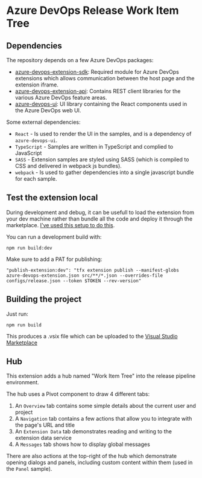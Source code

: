 # Azure DevOps Release Work Item Tree



## Dependencies

The repository depends on a few Azure DevOps packages:

- [azure-devops-extension-sdk](https://github.com/Microsoft/azure-devops-extension-sdk): Required module for Azure DevOps extensions which allows communication between the host page and the extension iframe.
- [azure-devops-extension-api](https://github.com/Microsoft/azure-devops-extension-api): Contains REST client libraries for the various Azure DevOps feature areas.
- [azure-devops-ui](https://developer.microsoft.com/azure-devops): UI library containing the React components used in the Azure DevOps web UI.

Some external dependencies:
- `React` - Is used to render the UI in the samples, and is a dependency of `azure-devops-ui`.
- `TypeScript` - Samples are written in TypeScript and complied to JavaScript
- `SASS` - Extension samples are styled using SASS (which is compiled to CSS and delivered in webpack js bundles).
- `webpack` - Is used to gather dependencies into a single javascript bundle for each sample.

## Test the extension local

During development and debug, it can be usefull to load the extension from your dev machine rather than bundle all the code and deploy it through the marketplace. [I've used this setup to do this](https://github.com/microsoft/azure-devops-extension-hot-reload-and-debug).

You can run a development build with: 
    
    npm run build:dev

Make sure to add a PAT for publishing:

    "publish-extension:dev": "tfx extension publish --manifest-globs azure-devops-extension.json src/**/*.json --overrides-file configs/release.json --token $TOKEN --rev-version"

## Building the project

Just run:

    npm run build

This produces a .vsix file which can be uploaded to the [Visual Studio Marketplace](https://marketplace.visualstudio.com/azuredevops)

## Hub

This extension adds a hub named "Work Item Tree" into the release pipeline environment. 

The hub uses a Pivot component to draw 4 different tabs:
1. An `Overview` tab contains some simple details about the current user and project
2. A `Navigation` tab contains a few actions that allow you to integrate with the page's URL and title
3. An `Extension Data` tab demonstrates reading and writing to the extension data service
4. A `Messages` tab shows how to display global messages

There are also actions at the top-right of the hub which demonstrate opening dialogs and panels, including custom content within them (used in the `Panel` sample).